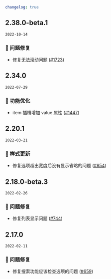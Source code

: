 ```yaml
changelog: true
```

## 2.38.0-beta.1

`2022-10-14`

### 🐛 问题修复

- 修复无法滚动问题 ([#1723](https://github.com/arco-design/arco-design-vue/pull/1723))


## 2.34.0

`2022-07-29`

### 💎 功能优化

- item 插槽增加 value 属性 ([#1447](https://github.com/arco-design/arco-design-vue/pull/1447))


## 2.20.1

`2022-03-21`

### 💅 样式更新

- 修复选项超出宽度后没有显示省略的问题 ([#854](https://github.com/arco-design/arco-design-vue/pull/854))


## 2.18.0-beta.3

`2022-02-26`

### 🐛 问题修复

- 修复列表显示问题 ([#744](https://github.com/arco-design/arco-design-vue/pull/744))


## 2.17.0

`2022-02-11`

### 🐛 问题修复

- 修复搜索功能应该检查选项的问题 ([#659](https://github.com/arco-design/arco-design-vue/pull/659))

